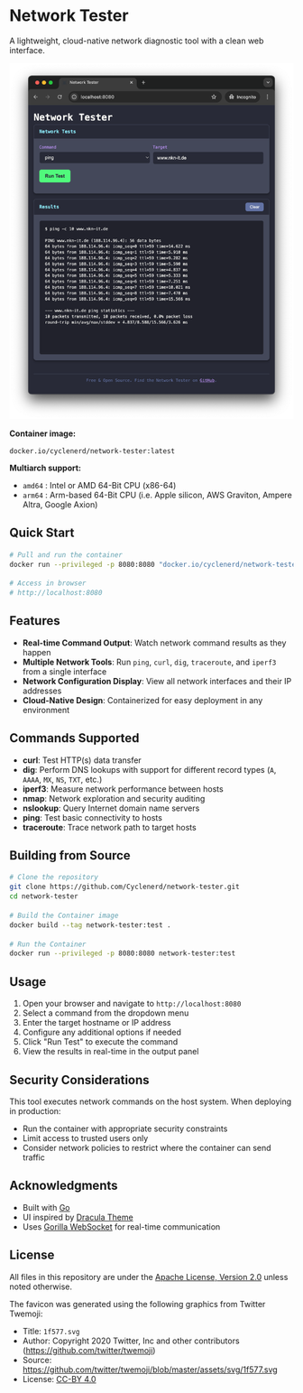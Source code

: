 # Network Tester

A lightweight, cloud-native network diagnostic tool with a clean web interface.

![Screenshot](./img/screenshot.png)

**Container image:**

```text
docker.io/cyclenerd/network-tester:latest
```

**Multiarch support:**

* `amd64` : Intel or AMD 64-Bit CPU (x86-64)
* `arm64` : Arm-based 64-Bit CPU (i.e. Apple silicon, AWS Graviton, Ampere Altra, Google Axion)

## Quick Start

```bash
# Pull and run the container
docker run --privileged -p 8080:8080 "docker.io/cyclenerd/network-tester:latest"

# Access in browser
# http://localhost:8080
```

## Features

- **Real-time Command Output**: Watch network command results as they happen
- **Multiple Network Tools**: Run `ping`, `curl`, `dig`, `traceroute`, and `iperf3` from a single interface
- **Network Configuration Display**: View all network interfaces and their IP addresses
- **Cloud-Native Design**: Containerized for easy deployment in any environment

## Commands Supported

- **curl**: Test HTTP(s) data transfer
- **dig**: Perform DNS lookups with support for different record types (`A`, `AAAA`, `MX`, `NS`, `TXT`, etc.)
- **iperf3**: Measure network performance between hosts
- **nmap**: Network exploration and security auditing
- **nslookup**: Query Internet domain name servers
- **ping**: Test basic connectivity to hosts
- **traceroute**: Trace network path to target hosts

## Building from Source

```bash
# Clone the repository
git clone https://github.com/Cyclenerd/network-tester.git
cd network-tester

# Build the Container image
docker build --tag network-tester:test .

# Run the Container
docker run --privileged -p 8080:8080 network-tester:test
```

## Usage

1. Open your browser and navigate to `http://localhost:8080`
2. Select a command from the dropdown menu
3. Enter the target hostname or IP address
4. Configure any additional options if needed
5. Click "Run Test" to execute the command
6. View the results in real-time in the output panel

## Security Considerations

This tool executes network commands on the host system. When deploying in production:

- Run the container with appropriate security constraints
- Limit access to trusted users only
- Consider network policies to restrict where the container can send traffic

## Acknowledgments

- Built with [Go](https://go.dev/)
- UI inspired by [Dracula Theme](https://draculatheme.com/)
- Uses [Gorilla WebSocket](https://github.com/gorilla/websocket) for real-time communication

## License

All files in this repository are under the [Apache License, Version 2.0](LICENSE) unless noted otherwise.

The favicon was generated using the following graphics from Twitter Twemoji:

- Title: `1f577.svg`
- Author: Copyright 2020 Twitter, Inc and other contributors (<https://github.com/twitter/twemoji>)
- Source: <https://github.com/twitter/twemoji/blob/master/assets/svg/1f577.svg>
- License: [CC-BY 4.0](https://creativecommons.org/licenses/by/4.0/)
